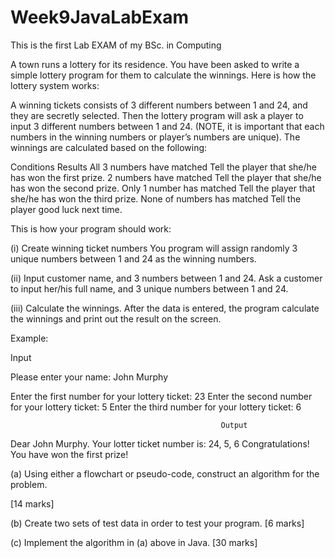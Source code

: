 # Week9JavaLabExam

This is the first Lab EXAM of my BSc. in Computing

A town runs a lottery for its residence. You have been asked to write a simple lottery program for them to calculate the winnings. Here is how the lottery system works:

A winning tickets consists of 3 different numbers between 1 and 24, and they are secretly selected. Then the lottery program will ask a player to input 3 different numbers between 1 and 24. (NOTE, it is important that each numbers in the winning numbers or player’s numbers are unique). The winnings are calculated based on the following:


Conditions	Results
All 3 numbers have matched	Tell the player that she/he has won the first prize.
2 numbers have matched	Tell the player that she/he has won the second prize.
Only 1 number has matched	Tell the player that she/he has won the third prize.
None of numbers has matched	Tell the player good luck next time.


This is how your program should work:


(i) Create winning ticket numbers
You program will assign randomly 3 unique numbers between 1 and 24 as the winning numbers.

(ii) Input customer name, and 3 numbers between 1 and 24.
Ask a customer to input her/his full name, and 3 unique numbers between 1 and 24.


(iii) Calculate the winnings.
After the data is entered, the program calculate the winnings and print out the result on the screen.

Example:

Input

Please enter your name: John Murphy

Enter the first number for your lottery ticket: 23
Enter the second number for your lottery ticket: 5
Enter the third number for your lottery ticket: 6



                                                   Output

Dear John Murphy.
Your lotter ticket number is: 24, 5, 6
Congratulations! You have won the first prize!



(a) Using either a flowchart or pseudo-code, construct an algorithm for the problem.

[14 marks]


(b) Create two sets of test data  in order to test your program.
[6 marks]


(c) Implement the algorithm in (a) above in Java.
[30 marks]

